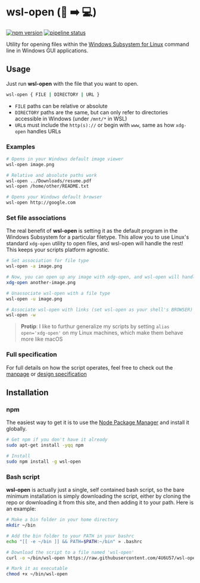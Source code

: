 # wsl-open (:open_file_folder: :arrow_right: :computer:)

[![npm
version](https://img.shields.io/npm/v/wsl-open.svg)](http://npmjs.com/package/wsl-open)
[![pipeline
status](https://gitlab.com/4U6U57/wsl-open/badges/master/pipeline.svg)](https://gitlab.com/4U6U57/wsl-open/commits/master)

Utility for opening files within the [Windows Subsystem for Linux][wsl] command
line in Windows GUI applications.

## Usage

Just run **wsl-open** with the file that you want to open.

```bash
wsl-open { FILE | DIRECTORY | URL }

```

- `FILE` paths can be relative or absolute
- `DIRECTORY` paths are the same, but can only refer to directories accessible
  in Windows (under `/mnt/*` in WSL)
- `URL`s must include the `http(s)://` or begin with `www`, same as how
  `xdg-open` handles URLs

### Examples

```bash
# Opens in your Windows default image viewer
wsl-open image.png

# Relative and absolute paths work
wsl-open ../Downloads/resume.pdf
wsl-open /home/other/README.txt

# Opens your Windows default browser
wsl-open http://google.com
```

### Set file associations

The real benefit of **wsl-open** is setting it as the default program in the
Windows Subsystem for a particular filetype. This allow you to use Linux's
standard `xdg-open` utility to open files, and wsl-open will handle the rest!
This keeps your scripts platform agnostic.

```bash
# Set association for file type
wsl-open -a image.png

# Now, you can open up any image with xdg-open, and wsl-open will handle it
xdg-open another-image.png

# Unassociate wsl-open with a file type
wsl-open -u image.png

# Associate wsl-open with links (set wsl-open as your shell's BROWSER)
wsl-open -w
```

> **Protip**: I like to furthur generalize my scripts by setting `alias
> open='xdg-open'` on my Linux machines, which make them behave more like macOS

### Full specification

For full details on how the script operates, feel free to check out the
[manpage][manpage] or [design specification][design]

## Installation

### npm

The easiest way to get it is to use the [Node Package Manager][npm] and install
it globally.

```bash
# Get npm if you don't have it already
sudo apt-get install -yqq npm

# Install
sudo npm install -g wsl-open
```

### Bash script

**wsl-open** is actually just a single, self contained bash script, so the bare
minimum installation is simply downloading the script, either by cloning the
repo or downloading it from this site, and then adding it to your path. Here is
an example:

```bash
# Make a bin folder in your home directory
mkdir ~/bin

# Add the bin folder to your PATH in your bashrc
echo "[[ -e ~/bin ]] && PATH=$PATH:~/bin" » .bashrc

# Download the script to a file named 'wsl-open'
curl -o ~/bin/wsl-open https://raw.githubusercontent.com/4U6U57/wsl-open/master/wsl-open.sh

# Mark it as executable
chmod +x ~/bin/wsl-open
```

[wsl]: https://msdn.microsoft.com/en-us/commandline/wsl/about
[npm]: https://npmjs.com
[manpage]: MANUAL.md
[design]: DESIGN.md
